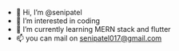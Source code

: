 - 👋 Hi, I’m @senipatel
- 👀 I’m interested in coding
- 🌱 I’m currently learning MERN stack and flutter
- 📫 you can mail on senipatel017@gmail.com

<!---
senipatel/senipatel is a ✨ special ✨ repository because its `README.md` (this file) appears on your GitHub profile.
You can click the Preview link to take a look at your changes.
--->

